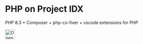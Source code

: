 # PHP on Project IDX

PHP 8.3 + Composer + php-cs-fixer + vscode extensions for PHP



<a href="https://idx.google.com/import?url=https%3A%2F%2Fgithub.com%2Fproweb%2Fphp-idx-starter">
  <img
    height="32"
    alt="Open in IDX"
    src="https://cdn.idx.dev/btn/open_purple_32.svg">
</a>